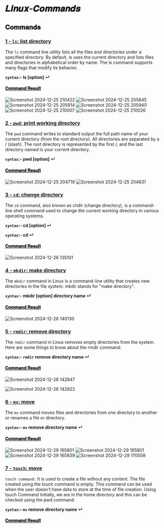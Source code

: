 # 𝑳𝒊𝒏𝒖𝒙-𝑪𝒐𝒎𝒎𝒂𝒏𝒅𝒔
## 𝐂𝐨𝐦𝐦𝐚𝐧𝐝𝐬

### <ins> 1 - ```ls```: list directory </ins>
The ```ls``` command line utility lists all the files and directories under a specified directory. By default, ls uses the current directory and lists files and directories in alphabetical order by name. The ls command supports many flags that modify its behavior.

__```syntax```:- ls [option] ↵__
#### <ins> 𝐂𝐨𝐦𝐦𝐚𝐧𝐝 𝐑𝐞𝐬𝐮𝐥𝐭 </ins>

![Screenshot 2024-12-25 210422](https://github.com/user-attachments/assets/445989c5-ebc0-4203-b15f-6bdf05938778)
![Screenshot 2024-12-25 205845](https://github.com/user-attachments/assets/4466912e-a8b3-4f4a-b843-05d37223bd57)
![Screenshot 2024-12-25 205914](https://github.com/user-attachments/assets/f40eff6e-0ff8-49ba-ac85-0041750d78ec)
![Screenshot 2024-12-25 205940](https://github.com/user-attachments/assets/451eb4c7-fc24-4cc8-a225-9d0818c5dc34)
![Screenshot 2024-12-25 210007](https://github.com/user-attachments/assets/80173ebf-3a28-4a50-a2bd-003c1050e09d)
![Screenshot 2024-12-25 210026](https://github.com/user-attachments/assets/633a572d-c188-42e9-a143-f7b53ab359f2)


### <ins> 2 - ```pwd```: print working directory </ins>
The ```pwd``` command writes to standard output the full path name of your current directory (from the root directory). All directories are separated by a / (slash). The root directory is represented by the first /, and the last directory named is your current directory.

__```syntax```:- pwd [option] ↵__
#### <ins> 𝐂𝐨𝐦𝐦𝐚𝐧𝐝 𝐑𝐞𝐬𝐮𝐥𝐭 </ins>
![Screenshot 2024-12-25 204719](https://github.com/user-attachments/assets/ebc61ff5-88fd-4805-b629-53956acdefba)
![Screenshot 2024-12-25 204631](https://github.com/user-attachments/assets/6dacf006-6c13-4ca8-a95e-8d1ad9f5abf6)




### <ins> 3 - ```cd```: change directory </ins>
The ```cd``` command, also known as chdir (change directory), is a command-line shell command used to change the current working directory in various operating systems.

__```syntax```:- cd [option] ↵__

__```syntax```:- cd ↵__
#### <ins> 𝐂𝐨𝐦𝐦𝐚𝐧𝐝 𝐑𝐞𝐬𝐮𝐥𝐭 </ins>

![Screenshot 2024-12-26 135101](https://github.com/user-attachments/assets/2f139eff-856b-42c8-9035-a3c8b778b2da)




### <ins> 4 - ```mkdir```: make directory </ins>
The ```mkdir``` command in Linux is a command-line utility that creates new directories in the file system. mkdir stands for "make directory".

__```syntax```:- mkdir [option] directory name ↵__
#### <ins> 𝐂𝐨𝐦𝐦𝐚𝐧𝐝 𝐑𝐞𝐬𝐮𝐥𝐭 </ins>

![Screenshot 2024-12-26 140130](https://github.com/user-attachments/assets/73bb33b4-673a-4f0e-9642-24a0c3ee94c6)




### <ins> 5 - ```rmdir```: remove directory </ins>
The ```rmdir``` command in Linux removes empty directories from the system. Here are some things to know about the rmdir command:

__```syntax```:- ```rmdir``` remove directory name ↵__
#### <ins> 𝐂𝐨𝐦𝐦𝐚𝐧𝐝 𝐑𝐞𝐬𝐮𝐥𝐭 </ins>

![Screenshot 2024-12-26 142847](https://github.com/user-attachments/assets/7a68d38c-12eb-4315-800d-6fa0bfd75f1a)

![Screenshot 2024-12-26 142822](https://github.com/user-attachments/assets/53d2fbd2-32ae-454d-83f6-2eef7d2eb08e)



### <ins> 6 - ```mv```: move </ins>
The ```mv``` command moves files and directories from one directory to another or renames a file or directory.

__```syntax```:- ```mv``` remove directory name ↵__
#### <ins> 𝐂𝐨𝐦𝐦𝐚𝐧𝐝 𝐑𝐞𝐬𝐮𝐥𝐭 </ins>


![Screenshot 2024-12-29 165801](https://github.com/user-attachments/assets/ad680a6d-bdbb-4cd4-9c2d-e7b8018ecddf)
![Screenshot 2024-12-29 165801](https://github.com/user-attachments/assets/e9c5c918-684e-4292-ad21-0e376ed21150)
![Screenshot 2024-12-29 165839](https://github.com/user-attachments/assets/2c4b819b-3eb9-4ff7-9c3d-500204891984)
![Screenshot 2024-12-29 170508](https://github.com/user-attachments/assets/861865a1-c57c-4e36-a871-6c289b80b496)



### <ins> 7 - ```touch```: move </ins>
```touch command:``` It is used to create a file without any content. The file created using the touch command is empty. This command can be used when the user doesn't have data to store at the time of file creation. Using touch Command Initially, we are in the home directory and this can be checked using the pwd command.

__```syntax```:- ```mv``` remove directory name ↵__
#### <ins> 𝐂𝐨𝐦𝐦𝐚𝐧𝐝 𝐑𝐞𝐬𝐮𝐥𝐭 </ins>



